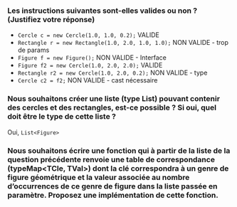 ### Les instructions suivantes sont-elles valides ou non ? (Justifiez votre réponse)
* `Cercle c = new Cercle(1.0, 1.0, 0.2);` VALIDE
* `Rectangle r = new Rectangle(1.0, 2.0, 1.0, 1.0);` NON VALIDE - trop de params
* `Figure f = new Figure();` NON VALIDE - Interface
* `Figure f2 = new Cercle(1.0, 2.0, 2.0);` VALIDE
* `Rectangle r2 = new Cercle(1.0, 2.0, 0.2);` NON VALIDE - type
* `Cercle c2 = f2;` NON VALIDE - cast nécessaire

### Nous souhaitons créer une liste (type List<T>) pouvant contenir des cercles et des rectangles, est-ce possible ? Si oui, quel doit être le type de cette liste ?

Oui, `List<Figure>`

###  Nous souhaitons écrire une fonction qui à partir de la liste de la question précédente renvoie une table de correspondance (typeMap<TCle, TVal>) dont la clé correspondra à un genre de figure géométrique et la valeur associée au nombre d’occurrences de ce genre de figure dans la liste passée en paramètre. Proposez une implémentation de cette fonction.

